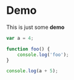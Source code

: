 # Demo

This is just some **demo**

```javascript
var a = 4;

function foo() {
    console.log('foo');
}

console.log(a + 5);
```

